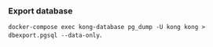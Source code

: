 ### Export database

``docker-compose exec kong-database pg_dump -U kong kong > dbexport.pgsql --data-only``.
